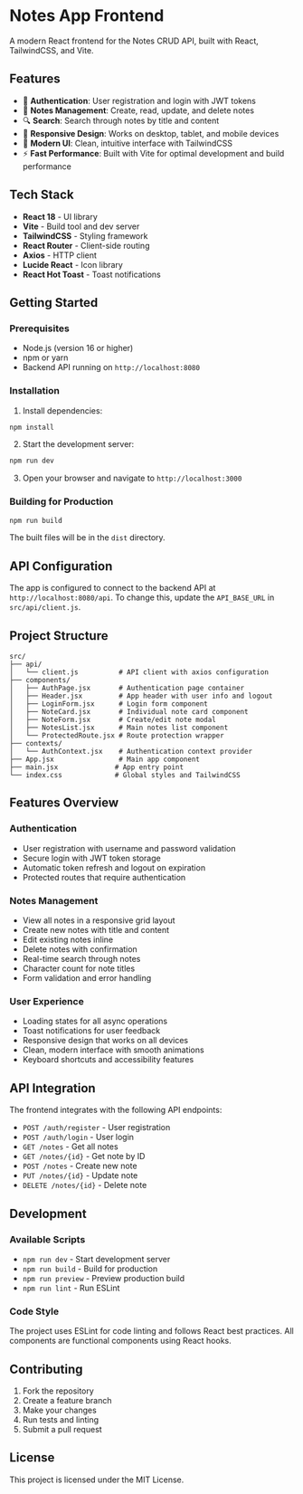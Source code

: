 # Notes App Frontend

A modern React frontend for the Notes CRUD API, built with React, TailwindCSS, and Vite.

## Features

- 🔐 **Authentication**: User registration and login with JWT tokens
- 📝 **Notes Management**: Create, read, update, and delete notes
- 🔍 **Search**: Search through notes by title and content
- 📱 **Responsive Design**: Works on desktop, tablet, and mobile devices
- 🎨 **Modern UI**: Clean, intuitive interface with TailwindCSS
- ⚡ **Fast Performance**: Built with Vite for optimal development and build performance

## Tech Stack

- **React 18** - UI library
- **Vite** - Build tool and dev server
- **TailwindCSS** - Styling framework
- **React Router** - Client-side routing
- **Axios** - HTTP client
- **Lucide React** - Icon library
- **React Hot Toast** - Toast notifications

## Getting Started

### Prerequisites

- Node.js (version 16 or higher)
- npm or yarn
- Backend API running on `http://localhost:8080`

### Installation

1. Install dependencies:
```bash
npm install
```

2. Start the development server:
```bash
npm run dev
```

3. Open your browser and navigate to `http://localhost:3000`

### Building for Production

```bash
npm run build
```

The built files will be in the `dist` directory.

## API Configuration

The app is configured to connect to the backend API at `http://localhost:8080/api`. To change this, update the `API_BASE_URL` in `src/api/client.js`.

## Project Structure

```
src/
├── api/
│   └── client.js          # API client with axios configuration
├── components/
│   ├── AuthPage.jsx       # Authentication page container
│   ├── Header.jsx         # App header with user info and logout
│   ├── LoginForm.jsx      # Login form component
│   ├── NoteCard.jsx       # Individual note card component
│   ├── NoteForm.jsx       # Create/edit note modal
│   ├── NotesList.jsx      # Main notes list component
│   └── ProtectedRoute.jsx # Route protection wrapper
├── contexts/
│   └── AuthContext.jsx    # Authentication context provider
├── App.jsx                # Main app component
├── main.jsx              # App entry point
└── index.css             # Global styles and TailwindCSS
```

## Features Overview

### Authentication
- User registration with username and password validation
- Secure login with JWT token storage
- Automatic token refresh and logout on expiration
- Protected routes that require authentication

### Notes Management
- View all notes in a responsive grid layout
- Create new notes with title and content
- Edit existing notes inline
- Delete notes with confirmation
- Real-time search through notes
- Character count for note titles
- Form validation and error handling

### User Experience
- Loading states for all async operations
- Toast notifications for user feedback
- Responsive design that works on all devices
- Clean, modern interface with smooth animations
- Keyboard shortcuts and accessibility features

## API Integration

The frontend integrates with the following API endpoints:

- `POST /auth/register` - User registration
- `POST /auth/login` - User login
- `GET /notes` - Get all notes
- `GET /notes/{id}` - Get note by ID
- `POST /notes` - Create new note
- `PUT /notes/{id}` - Update note
- `DELETE /notes/{id}` - Delete note

## Development

### Available Scripts

- `npm run dev` - Start development server
- `npm run build` - Build for production
- `npm run preview` - Preview production build
- `npm run lint` - Run ESLint

### Code Style

The project uses ESLint for code linting and follows React best practices. All components are functional components using React hooks.

## Contributing

1. Fork the repository
2. Create a feature branch
3. Make your changes
4. Run tests and linting
5. Submit a pull request

## License

This project is licensed under the MIT License.
